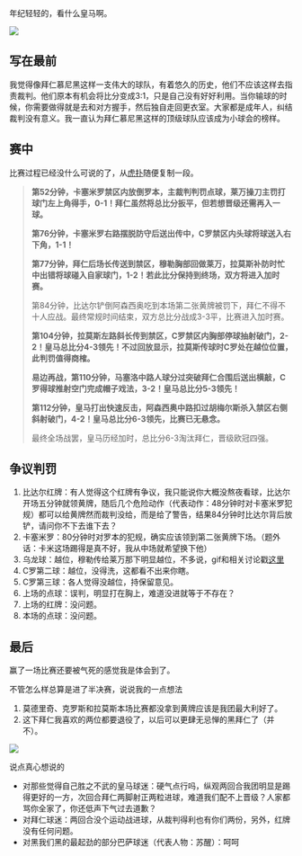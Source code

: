 年纪轻轻的，看什么皇马啊。

![](http://wx4.sinaimg.cn/mw690/e5d1cc62gy1fermjywy97j20u00u0mzr.jpg)



## 写在最前

我觉得像拜仁慕尼黑这样一支伟大的球队，有着悠久的历史，他们不应该这样去指责裁判。他们原本有机会将比分变成3:1，只是自己没有好好利用。当你输球的时候，你需要做得就是去和对方握手，然后独自走回更衣室。大家都是成年人，纠结裁判没有意义。我一直认为拜仁慕尼黑这样的顶级球队应该成为小球会的榜样。

## 赛中

比赛过程已经没什么可说的了，从[虎扑](https://bbs.hupu.com/18997369.html)随便复制一段。

> **第52分钟，卡塞米罗禁区内放倒罗本，主裁判判罚点球，莱万操刀主罚打球门左上角得手，0-1！拜仁虽然将总比分扳平，但若想晋级还需再入一球。**
>
> **第76分钟，卡塞米罗右路摆脱防守后送出传中，C罗禁区内头球将球送入右下角，1-1！**
>
> **第77分钟，拜仁后场长传送到禁区，穆勒胸部回做莱万，拉莫斯补防时忙中出错将球碰入自家球门，1-2！若此比分保持到终场，双方将进入加时赛。**
>
> 第84分钟，比达尔铲倒阿森西奥吃到本场第二张黄牌被罚下，拜仁不得不十人应战。最终常规时间结束，双方总比分战成3-3平，比赛进入加时赛。
>
> **第104分钟，拉莫斯左路斜长传到禁区，C罗禁区内胸部停球抽射破门，2-2！皇马总比分4-3领先！不过回放显示，拉莫斯传球时C罗处在越位位置，此判罚值得商榷。**
>
> **易边再战，第110分钟，马塞洛中路人球分过突破拜仁合围后送出横敲，C罗得球推射空门完成帽子戏法，3-2！皇马总比分5-3领先！**
>
> **第112分钟，皇马打出快速反击，阿森西奥中路扣过胡梅尔斯杀入禁区右侧斜射破门，4-2！皇马总比分6-3领先，比赛已无悬念。**
>
> 最终全场战罢，皇马历经加时，总比分6-3淘汰拜仁，晋级欧冠四强。

## 争议判罚

1. 比达尔红牌：有人觉得这个红牌有争议，我只能说你大概没熬夜看球，比达尔开场五分钟就领黄牌，随后几个危险动作（代表动作：48分钟时对卡塞米罗犯规）都可以给黄牌然而裁判没给，而是给了警告，结果84分钟时比达尔背后放铲，请问你不下去谁下去？
2. 卡塞米罗：80分钟时对罗本的犯规，确实应该领到第二张黄牌下场。（题外话：卡米这场踢得是真不好，我从中场就希望换下他）
3. 乌龙球：越位，穆勒传给莱万那下明显越位，不多说，gif和相关讨论戳[这里](https://bbs.hupu.com/18997515.html)
4. C罗第二球：越位，没得洗，这都看不出来你瞎。
5. C罗第三球：各人觉得没越位，持保留意见。
6. 上场的点球：误判，明显打在胸上，难道没进就等于不存在？
7. 上场的红牌：没问题。
8. 本场的点球：没问题。

## 最后

赢了一场比赛还要被气死的感觉我是体会到了。

不管怎么样总算是进了半决赛，说说我的一点想法

1. 莫德里奇、克罗斯和拉莫斯本场比赛都没拿到黄牌应该是我团最大利好了。
2. 这下拜仁我喜欢的两位都要退役了，以后可以更肆无忌惮的黑拜仁了（并不）。

![](http://wx4.sinaimg.cn/mw690/e5d1cc62gy1fermom56ewj20u00u0wik.jpg)



说点真心想说的

+ 对那些觉得自己胜之不武的皇马球迷：硬气点行吗，纵观两回合我团明显是踢得更好的一方，次回合拜仁两脚射正两粒进球，难道我们配不上晋级？人家都骂你全家了，你还低声下气过去道歉？
+ 对拜仁球迷：两回合没个运动战进球，从裁判得利也有你们两份，另外，红牌没有任何问题。 
+ 对黑我们黑的最起劲的部分巴萨球迷（代表人物：苏醒）：呵呵